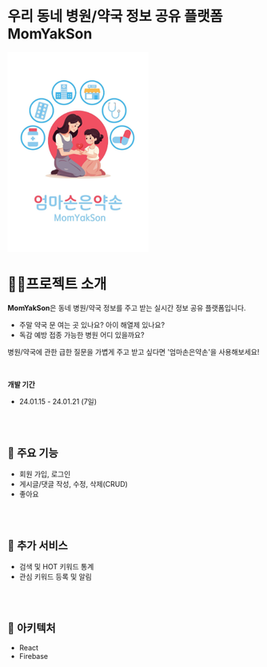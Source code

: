 # **우리 동네 병원/약국 정보 공유 플랫폼 MomYakSon**

<img height="400px" src="public/momyakson.jpg" />

<br>

# **👶🏻프로젝트 소개**

**MomYakSon**은 동네 병원/약국 정보를 주고 받는 실시간 정보 공유 플랫폼입니다.
<br>

- 주말 약국 문 여는 곳 있나요? 아이 해열제 있나요?
- 독감 예방 접종 가능한 병원 어디 있을까요?

병원/약국에 관한 급한 질문을 가볍게 주고 받고 싶다면 '엄마손은약손'을 사용해보세요!

<br>
  
**개발 기간**
- 24.01.15 - 24.01.21 (7일)

<br>
<br>

## 💊 주요 기능

- 회원 가입, 로그인
- 게시글/댓글 작성, 수정, 삭제(CRUD)
- 좋아요

<br>
<br>

## 🏥 추가 서비스

- 검색 및 HOT 키워드 통계
- 관심 키워드 등록 및 알림

<br>
<br>

## 💉 아키텍처

- React
- Firebase